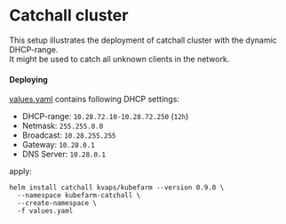 # Catchall cluster

This setup illustrates the deployment of catchall cluster with the dynamic DHCP-range.  
It might be used to catch all unknown clients in the network.

#### Deploying

[values.yaml](values.yaml) contains following DHCP settings:

* DHCP-range: `10.28.72.10-10.28.72.250` (`12h`)
* Netmask: `255.255.0.0`
* Broadcast: `10.28.255.255`
* Gateway: `10.28.0.1`
* DNS Server: `10.28.0.1`

apply:

```
helm install catchall kvaps/kubefarm --version 0.9.0 \
  --namespace kubefarm-catchall \
  --create-namespace \
  -f values.yaml
```
